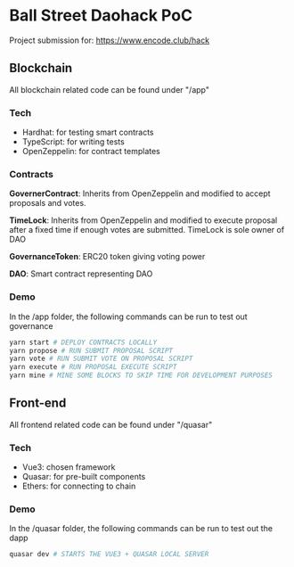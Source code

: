 # Ball Street Daohack PoC

Project submission for:
https://www.encode.club/hack

## Blockchain
All blockchain related code can be found under "/app"

### Tech
- Hardhat: for testing smart contracts
- TypeScript: for writing tests
- OpenZeppelin: for contract templates

### Contracts
**GovernerContract**:
Inherits from OpenZeppelin and modified to accept proposals and votes.

**TimeLock**:
Inherits from OpenZeppelin and modified to execute proposal after a fixed time if enough votes are submitted.
TimeLock is sole owner of DAO

**GovernanceToken**:
ERC20 token giving voting power

**DAO**:
Smart contract representing DAO

### Demo
In the /app folder, the following commands can be run to test out governance
```bash
yarn start # DEPLOY CONTRACTS LOCALLY
yarn propose # RUN SUBMIT PROPOSAL SCRIPT
yarn vote # RUN SUBMIT VOTE ON PROPOSAL SCRIPT
yarn execute # RUN PROPOSAL EXECUTE SCRIPT
yarn mine # MINE SOME BLOCKS TO SKIP TIME FOR DEVELOPMENT PURPOSES
```


## Front-end
All frontend related code can be found under "/quasar"

### Tech
- Vue3: chosen framework
- Quasar: for pre-built components
- Ethers: for connecting to chain

### Demo
In the /quasar folder, the following commands can be run to test out the dapp
```bash
quasar dev # STARTS THE VUE3 + QUASAR LOCAL SERVER
```
